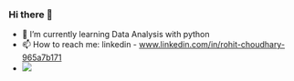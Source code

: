 ### Hi there 👋
       

- 🌱 I’m currently learning Data Analysis with python
- 📫 How to reach me: linkedin - www.linkedin.com/in/rohit-choudhary-965a7b171
- <img src="https://github-readme-stats.vercel.app/api?username=rohitwork&&show_icons=true&title_color=ffffff&icon_color=bb2acf&text_color=daf7dc&bg_color=151515">
<!--
**rohitwork/rohitwork** is a ✨ _special_ ✨ repository because its `README.md` (this file) appears on your GitHub profile.
-->
